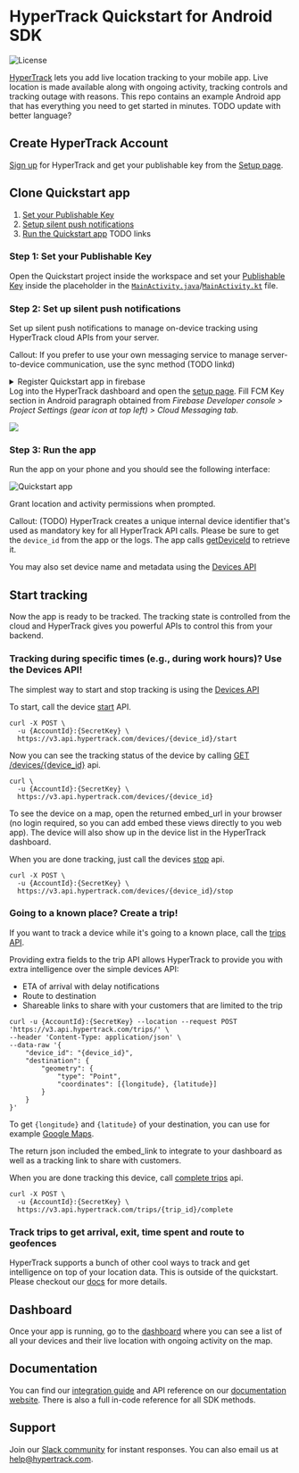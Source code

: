 # HyperTrack Quickstart for Android SDK

![License](https://img.shields.io/github/license/hypertrack/quickstart-android.svg)

[HyperTrack](https://www.hypertrack.com) lets you add live location tracking to your mobile app.
Live location is made available along with ongoing activity, tracking controls and tracking outage with reasons.
This repo contains an example Android app that has everything you need to get started in minutes.
TODO update with better language?

## Create HyperTrack Account

[Sign up](https://dashboard.hypertrack.com/signup) for HyperTrack and 
get your publishable key from the [Setup page](https://dashboard.hypertrack.com/setup).

## Clone Quickstart app

1. [Set your Publishable Key](#step-3-set-your-publishable-key)
2. [Setup silent push notifications](#step-4-setup-silent-push-notifications)
3. [Run the Quickstart app](#step-5-run-the-quickstart-app)
TODO links

### Step 1: Set your Publishable Key

Open the Quickstart project inside the workspace and set your [Publishable Key](#publishable-key) inside the placeholder
in the [`MainActivity.java`](https://github.com/hypertrack/quickstart-android/blob/9491b1fc8d8a0d4af8339552257cfda5917bda27/quickstart-java/app/src/main/java/com/hypertrack/quickstart/MainActivity.java#L16)/[`MainActivity.kt`](https://github.com/hypertrack/quickstart-android/blob/9491b1fc8d8a0d4af8339552257cfda5917bda27/quickstart-kotlin/app/src/main/java/com/hypertrack/quickstart/MainActivity.kt#L89) file.

### Step 2: Set up silent push notifications

Set up silent push notifications to manage on-device tracking using HyperTrack cloud APIs from your server.

Callout: If you prefer to use your own messaging service to manage server-to-device communication, use the sync method (TODO linkd)

<details>
  <summary>Register Quickstart app in firebase</summary>
  <br/>
  <p>1. Goto <a href="https://console.firebase.google.com/">Firebase Console</a> and create test project (or you can reuse existing one)</p>
  <img src="Images/add-app-to-test-project.png"/>
  <p>2. Register new Android application using <code>com.hypertrack.quickstart.android.github</code> package name.</p>
  <img src="Images/register-quickstart-app.png"/>
  <p>3. Download <code>google-services.json</code> file and copy it to <code>/quickstart-java/app</code> or <code>/quickstart-kotlin/app/</code> folder.</p>
  <img src="Images/download-google-services-json.png"/>

</details>
Log into the HyperTrack dashboard and open the <a href="https://dashboard.hypertrack.com/setup#server_device_communication">setup page</a>.
Fill FCM Key section in Android paragraph obtained from <i>Firebase Developer console > Project Settings (gear icon at top left) > Cloud Messaging tab.</i></p>
<img src="Images/copy-server-key.png"/>

### Step 3: Run the app

Run the app on your phone and you should see the following interface:

![Quickstart app](Images/On_Device.png)

Grant location and activity permissions when prompted.

Callout: (TODO)
HyperTrack creates a unique internal device identifier that's used as mandatory key for all HyperTrack API calls.
Please be sure to get the `device_id` from the app or the logs. The app calls
[getDeviceId](https://docs.hypertrack.com/#references-sdks-android-get-device-id) to retrieve it.

You may also set device name and metadata using the [Devices API](https://docs.hypertrack.com/#references-apis-devices)

## Start tracking

Now the app is ready to be tracked. The tracking state is controlled from the cloud and HyperTrack gives you powerful APIs
to control this from your backend.

### Tracking during specific times (e.g., during work hours)? Use the Devices API!

The simplest way to start and stop tracking is using the [Devices API](https://docs.hypertrack.com/#references-apis-devices)

To start, call the device [start](https://docs.hypertrack.com/?shell#references-apis-devices-post-devices-device_id-start) API.

```
curl -X POST \
  -u {AccountId}:{SecretKey} \
  https://v3.api.hypertrack.com/devices/{device_id}/start
```


Now you can see the tracking status of the device by calling
[GET /devices/{device_id}](https://docs.hypertrack.com/?shell#references-apis-devices-get-devices) api.

```
curl \
  -u {AccountId}:{SecretKey} \
  https://v3.api.hypertrack.com/devices/{device_id}
```

To see the device on a map, open the returned embed_url in your browser (no login required, so you can add embed these views directly to you web app).
The device will also show up in the device list in the HyperTrack dashboard.

When you are done tracking, just call the devices [stop](https://docs.hypertrack.com/?shell#references-apis-devices-post-devices-device_id-stop) api.

```
curl -X POST \
  -u {AccountId}:{SecretKey} \
  https://v3.api.hypertrack.com/devices/{device_id}/stop
```

### Going to a known place? Create a trip!

If you want to track a device while it's going to a known place, call the [trips API](https://docs.hypertrack.com/#references-apis-trips-post-trips).

Providing extra fields to the trip API allows HyperTrack to provide you with extra intelligence over the simple devices API:
* ETA of arrival with delay notifications
* Route to destination
* Shareable links to share with your customers that are limited to the trip

```curl
curl -u {AccountId}:{SecretKey} --location --request POST 'https://v3.api.hypertrack.com/trips/' \
--header 'Content-Type: application/json' \
--data-raw '{
    "device_id": "{device_id}",
    "destination": {
        "geometry": {
            "type": "Point",
            "coordinates": [{longitude}, {latitude}]
        }
    }
}'
```
To get `{longitude}` and `{latitude}` of your destination, you can use for example [Google Maps](https://support.google.com/maps/answer/18539?co=GENIE.Platform%3DDesktop&hl=en).

The return json included the embed_link to integrate to your dashboard as well as a tracking link to share with customers.

When you are done tracking this device, call [complete trips](https://docs.hypertrack.com/#references-apis-trips-post-trips-trip_id-complete) api.
```
curl -X POST \
  -u {AccountId}:{SecretKey} \
  https://v3.api.hypertrack.com/trips/{trip_id}/complete
```

### Track trips to get arrival, exit, time spent and route to geofences

HyperTrack supports a bunch of other cool ways to track and get intelligence on top of your location data. This is
outside of the quickstart. Please checkout our [docs](https://docs.hypertrack.com/) for more details.

## Dashboard

Once your app is running, go to the [dashboard](https://dashboard.hypertrack.com/devices) where you can see a list of all your devices and their live location with ongoing activity on the map.

## Documentation

You can find our [integration guide](https://docs.hypertrack.com/#guides-sdks-android) and API reference on our [documentation website](https://docs.hypertrack.com/#references-sdks-android). There is also a full in-code reference for all SDK methods.

## Support
Join our [Slack community](https://join.slack.com/t/hypertracksupport/shared_invite/enQtNDA0MDYxMzY1MDMxLTdmNDQ1ZDA1MTQxOTU2NTgwZTNiMzUyZDk0OThlMmJkNmE0ZGI2NGY2ZGRhYjY0Yzc0NTJlZWY2ZmE5ZTA2NjI) for instant responses. You can also email us at help@hypertrack.com.
